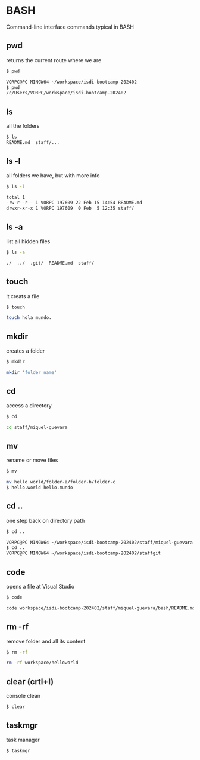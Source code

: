 # BASH

Command-line interface commands typical in BASH


## pwd

returns the current route where we are

```sh
$ pwd

VORPC@PC MINGW64 ~/workspace/isdi-bootcamp-202402
$ pwd
/c/Users/VORPC/workspace/isdi-bootcamp-202402
```

## ls

all the folders

```sh
$ ls
README.md  staff/...
```

## ls -l

all folders we have, but with more info

```sh
$ ls -l

total 1
-rw-r--r-- 1 VORPC 197609 22 Feb 15 14:54 README.md
drwxr-xr-x 1 VORPC 197609  0 Feb  5 12:35 staff/
```

## ls -a

list all hidden files

```sh
$ ls -a

./  ../  .git/  README.md  staff/
```

## touch

it creats a file

```sh
$ touch

touch hola mundo.
```

## mkdir

creates a folder

```sh
$ mkdir

mkdir 'folder name'
```

## cd

access a directory

```sh
$ cd

cd staff/miquel-guevara
```

## mv

rename or move files

```sh
$ mv

mv hello.world/folder-a/folder-b/folder-c
$ hello.world hello.mundo
```

## cd ..

one step back on directory path

```sh
$ cd ..

VORPC@PC MINGW64 ~/workspace/isdi-bootcamp-202402/staff/miquel-guevara (feature/bash)
$ cd ..
VORPC@PC MINGW64 ~/workspace/isdi-bootcamp-202402/staffgit
```

## code

opens a file at Visual Studio

```sh
$ code

code workspace/isdi-bootcamp-202402/staff/miquel-guevara/bash/README.md
```

## rm -rf

remove folder and all its content

```sh
$ rm -rf

rm -rf workspace/helloworld
```

## clear (crtl+l)

console clean

```sh
$ clear

```

## taskmgr

task manager

```sh
$ taskmgr
```
